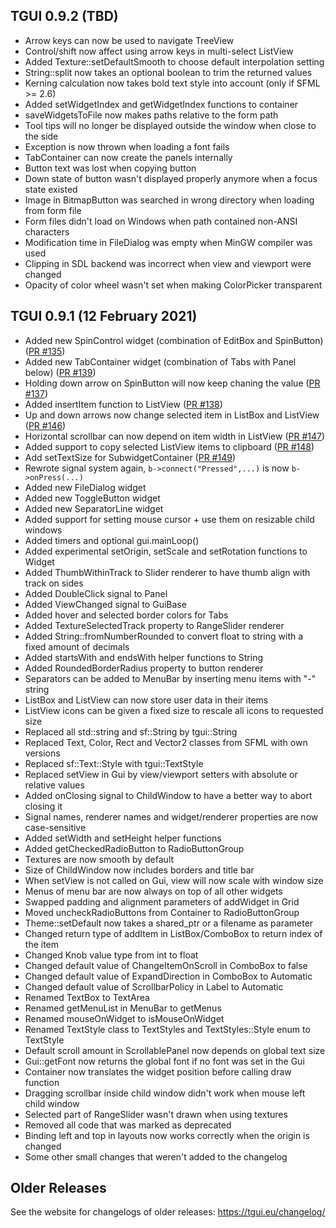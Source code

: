 TGUI 0.9.2  (TBD)
-----------------

- Arrow keys can now be used to navigate TreeView
- Control/shift now affect using arrow keys in multi-select ListView
- Added Texture::setDefaultSmooth to choose default interpolation setting
- String::split now takes an optional boolean to trim the returned values
- Kerning calculation now takes bold text style into account (only if SFML >= 2.6)
- Added setWidgetIndex and getWidgetIndex functions to container
- saveWidgetsToFile now makes paths relative to the form path
- Tool tips will no longer be displayed outside the window when close to the side
- Exception is now thrown when loading a font fails
- TabContainer can now create the panels internally
- Button text was lost when copying button
- Down state of button wasn't displayed properly anymore when a focus state existed
- Image in BitmapButton was searched in wrong directory when loading from form file
- Form files didn't load on Windows when path contained non-ANSI characters
- Modification time in FileDialog was empty when MinGW compiler was used
- Clipping in SDL backend was incorrect when view and viewport were changed
- Opacity of color wheel wasn't set when making ColorPicker transparent


TGUI 0.9.1  (12 February 2021)
------------------------------

- Added new SpinControl widget (combination of EditBox and SpinButton) ([PR #135](https://github.com/texus/TGUI/pull/135))
- Added new TabContainer widget (combination of Tabs with Panel below) ([PR #139](https://github.com/texus/TGUI/pull/139))
- Holding down arrow on SpinButton will now keep chaning the value ([PR #137](https://github.com/texus/TGUI/pull/137))
- Added insertItem function to ListView ([PR #138](https://github.com/texus/TGUI/pull/138))
- Up and down arrows now change selected item in ListBox and ListView ([PR #146](https://github.com/texus/TGUI/pull/146))
- Horizontal scrollbar can now depend on item width in ListView ([PR #147](https://github.com/texus/TGUI/pull/147))
- Added support to copy selected ListView items to clipboard ([PR #148](https://github.com/texus/TGUI/pull/148))
- Add setTextSize for SubwidgetContainer ([PR #149](https://github.com/texus/TGUI/pull/149))
- Rewrote signal system again, `b->connect("Pressed",...)` is now `b->onPress(...)`
- Added new FileDialog widget
- Added new ToggleButton widget
- Added new SeparatorLine widget
- Added support for setting mouse cursor + use them on resizable child windows
- Added timers and optional gui.mainLoop()
- Added experimental setOrigin, setScale and setRotation functions to Widget
- Added ThumbWithinTrack to Slider renderer to have thumb align with track on sides
- Added DoubleClick signal to Panel
- Added ViewChanged signal to GuiBase
- Added hover and selected border colors for Tabs
- Added TextureSelectedTrack property to RangeSlider renderer
- Added String::fromNumberRounded to convert float to string with a fixed amount of decimals
- Added startsWith and endsWith helper functions to String
- Added RoundedBorderRadius property to button renderer
- Separators can be added to MenuBar by inserting menu items with "-" string
- ListBox and ListView can now store user data in their items
- ListView icons can be given a fixed size to rescale all icons to requested size
- Replaced all std::string and sf::String by tgui::String
- Replaced Text, Color, Rect and Vector2 classes from SFML with own versions
- Replaced sf::Text::Style with tgui::TextStyle
- Replaced setView in Gui by view/viewport setters with absolute or relative values
- Added onClosing signal to ChildWindow to have a better way to abort closing it
- Signal names, renderer names and widget/renderer properties are now case-sensitive
- Added setWidth and setHeight helper functions
- Added getCheckedRadioButton to RadioButtonGroup
- Textures are now smooth by default
- Size of ChildWindow now includes borders and title bar
- When setView is not called on Gui, view will now scale with window size
- Menus of menu bar are now always on top of all other widgets
- Swapped padding and alignment parameters of addWidget in Grid
- Moved uncheckRadioButtons from Container to RadioButtonGroup
- Theme::setDefault now takes a shared_ptr or a filename as parameter
- Changed return type of addItem in ListBox/ComboBox to return index of the item
- Changed Knob value type from int to float
- Changed default value of ChangeItemOnScroll in ComboBox to false
- Changed default value of ExpandDirection in ComboBox to Automatic
- Changed default value of ScrollbarPolicy in Label to Automatic
- Renamed TextBox to TextArea
- Renamed getMenuList in MenuBar to getMenus
- Renamed mouseOnWidget to isMouseOnWidget
- Renamed TextStyle class to TextStyles and TextStyles::Style enum to TextStyle
- Default scroll amount in ScrollablePanel now depends on global text size
- Gui::getFont now returns the global font if no font was set in the Gui
- Container now translates the widget position before calling draw function
- Dragging scrollbar inside child window didn't work when mouse left child window
- Selected part of RangeSlider wasn't drawn when using textures
- Removed all code that was marked as deprecated
- Binding left and top in layouts now works correctly when the origin is changed
- Some other small changes that weren't added to the changelog

Older Releases
--------------

See the website for changelogs of older releases: https://tgui.eu/changelog/

